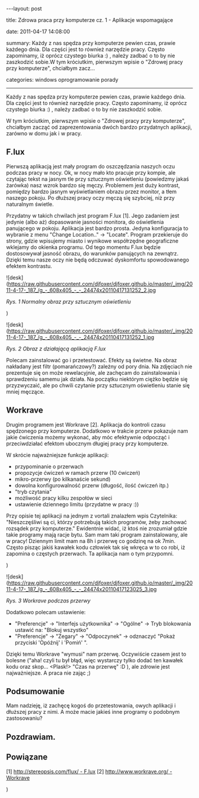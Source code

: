 ﻿---layout:     post
title:      Zdrowa praca przy komputerze cz. 1 - Aplikacje wspomagające
date:       2011-04-17 14:08:00
summary:    Każdy z nas spędza przy komputerze pewien czas, prawie każdego dnia. Dla części jest to również narzędzie pracy. Często zapominamy, iż oprócz czystego biurka :) , należy zadbać o to by nie zaszkodzić sobie.W tym króciutkim, pierwszym wpisie o &quot;Zdrowej pracy przy komputerze&quot;, chciałbym zacz...
categories: windows oprogramowanie porady
---



Każdy z nas spędza przy komputerze pewien czas, prawie każdego dnia. Dla części jest to również narzędzie pracy. Często zapominamy, iż oprócz czystego biurka :) , należy zadbać o to by nie zaszkodzić sobie.

W tym króciutkim, pierwszym wpisie o &quot;Zdrowej pracy przy komputerze&quot;, chciałbym zacząć od zaprezentowania dwóch bardzo przydatnych aplikacji, zarówno w domu jak i w pracy.




## F.lux



Pierwszą aplikacją jest mały program do oszczędzania naszych oczu podczas pracy w nocy. Ok, w nocy mało kto pracuje przy kompie, ale czytając tekst na jasnym tle przy sztucznym oświetleniu (powiedzmy jakaś żarówka) nasz wzrok bardzo się męczy. Problemem jest duży kontrast, pomiędzy bardzo jasnym wyświetlaniem obrazu przez monitor, a tłem naszego pokoju. Po dłuższej pracy oczy męczą się szybciej, niż przy naturalnym świetle.

Przydatny w takich chwilach jest program F.lux  [1]. Jego zadaniem jest jedynie (albo aż) dopasowanie jasności monitora, do oświetlenia panującego w pokoju. Aplikacja jest bardzo prosta. Jedyna konfiguracja to wybranie z menu &quot;Change Location..&quot; -&gt; &quot;Locate&quot;. Program przekieruje do strony, gdzie wpisujemy miasto i wynikowe współrzędne geograficzne wklejamy do okienka programu. Od tego momentu F.lux będzie dostosowywał  jasność obrazu, do warunków panujących na zewnątrz. Dzięki temu nasze oczy nie będą odczuwać dyskomfortu spowodowanego efektem kontrastu. 



![desk](https://raw.githubusercontent.com/djfoxer/djfoxer.github.io/master/_img/2011-4-17-_187_/g_-_608x405_-_-_24474x20110417131252_2.jpg

 
 *Rys. 1 Normalny obraz przy sztucznym oświetleniu*  



)

![desk](https://raw.githubusercontent.com/djfoxer/djfoxer.github.io/master/_img/2011-4-17-_187_/g_-_608x405_-_-_24474x20110417131252_1.jpg

 
 *Rys. 2 Obraz z działającą aplikacją F.lux*  


Polecam zainstalować go i przetestować. Efekty są świetne. Na obraz nakładany jest filtr (pomarańczowy?) zależny od pory dnia. Na zdjęciach nie prezentuje się on może rewelacyjnie, ale zachęcam do zainstalowania i sprawdzeniu samemu jak działa. Na początku niektórym ciężko będzie się przyzwyczaić, ale po chwili czytanie przy sztucznym oświetleniu stanie się mniej męczące.





## Workrave




Drugim programem jest Workrave [2]. Aplikacja do kontroli czasu spędzonego przy komputerze. Dodatkowo w trakcie przerw pokazuje nam jakie ćwiczenia możemy wykonać, aby móc efektywnie odpocząć i przeciwdziałać efektom ubocznym długiej pracy przy komputerze. 

W skrócie najważniejsze funkcje aplikacji:
- przypominanie o przerwach
- propozycje ćwiczeń w ramach przerw (10 ćwiczeń)
- mikro-przerwy (po kilkanaście sekund)
- dowolna konfigurowalność przerw (długość, ilość ćwiczeń itp.)
- &quot;tryb czytania&quot;
- możliwość pracy kilku zespołów w sieci
- ustawienie dziennego limitu (przydatne w pracy :))

Przy opisie tej aplikacji na jednym z vortali znalazłem wpis Czytelnika: &quot;Nieszczęśliwi są ci, którzy potrzebują takich programów, żeby zachować rozsądek przy komputerze.&quot; Ewidentnie widać, iż ktoś nie zrozumiał gdzie takie programy mają racje bytu. Sam mam taki program zainstalowany, ale w pracy! Dziennym limit mam na 8h i przerwę co godzinę na ok 7min. Często pisząc jakiś kawałek kodu człowiek tak się wkręca w to co robi, iż zapomina o częstych przerwach. Ta aplikacja nam o tym przypomni. 

)

![desk](https://raw.githubusercontent.com/djfoxer/djfoxer.github.io/master/_img/2011-4-17-_187_/g_-_608x405_-_-_24474x20110417123025_3.jpg

 
 *Rys. 3 Workrave podczas przerwy*  

Dodatkowo polecam ustawienie:
 
- &quot;Preferencje&quot; -&gt; &quot;Interfejs użytkownika&quot; -&gt; &quot;Ogólne&quot; -&gt; Tryb blokowania ustawić na: &quot;Blokuj wszystko&quot;
- &quot;Preferencje&quot; -&gt; &quot;Zegary&quot; -&gt; &quot;Odpoczynek&quot; -&gt; odznaczyć &quot;Pokaż przyciski &#39;Opóźnij&#39; i &#39;Pomiń&#39; &quot;.

Dzięki temu Workrave &quot;wymusi&quot; nam przerwę. Oczywiście czasem jest to bolesne (&quot;aha! czyli tu był błąd, więc wystarczy tylko dodać ten kawałek kodu oraz skop... &lt;Plask!&gt; &quot;Czas na przerwę&quot; :D ), ale zdrowie jest najważniejsze. A praca nie zając ;)




## Podsumowanie



Mam nadzieję, iż zachęcę kogoś do przetestowania, owych aplikacji i dłuższej pracy z nimi. A może macie jakieś inne programy o podobnym zastosowaniu?




## Pozdrawiam.







## Powiązane



[1] [http://stereopsis.com/flux/ - F.lux](http://stereopsis.com/flux/) 
[2] [http://www.workrave.org/ - Workrave](http://www.workrave.org/) 

)